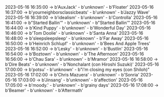 2023-05-16 16:35:00 -> b'AuxJack' - b'unknown' - b'Floater'
2023-05-16 16:37:00 -> b'yourneighborsclassicbeats' - b'unknown' - b'Jazzy Wave'
2023-05-16 16:39:00 -> b'idealism' - b'unknown' - b'Controlla'
2023-05-16 16:41:00 -> b"Started Ballin'" - b'unknown' - b"Started Ballin'"
2023-05-16 16:44:00 -> b'Kind Puppy' - b'unknown' - b'Wonderful Day'
2023-05-16 16:46:00 -> b'Tom Doolie' - b'unknown' - b'Santa Anna'
2023-05-16 16:48:00 -> b'sleepsleepsleep' - b'unknown' - b'Far Away'
2023-05-16 16:50:00 -> b'Heinrich Schlupf' - b'unknown' - b'Bees And Apple Trees'
2023-05-16 16:52:00 -> b'Lesky' - b'unknown' - b'Bustlin'
2023-05-16 16:54:00 -> b'Boztown' - b'unknown' - b'The Afternoon'
2023-05-16 16:56:00 -> b'Chau Sara' - b'unknown' - b'Mramor'
2023-05-16 16:58:00 -> b'Dire Beats' - b'unknown' - b'Nonchalant (con Hiroshi Suzuki)'
2023-05-16 17:00:00 -> b'potsu' - b'unknown' - b"i'm closing my eyes (con Shiloh)"
2023-05-16 17:02:00 -> b'Chris Mazuera' - b'unknown' - b'Sonria'
2023-05-16 17:03:00 -> b'Jinsang' - b'unknown' - b'affection'
2023-05-16 17:05:00 -> b'moody.' - b'unknown' - b'grainy days'
2023-05-16 17:08:00 -> b'Beamer' - b'unknown' - b'Aftermath'
